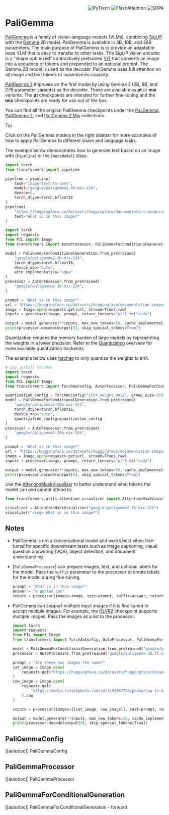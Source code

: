 <!--Copyright 2024 The HuggingFace Team. All rights reserved.

Licensed under the Apache License, Version 2.0 (the "License"); you may not use this file except in compliance with
the License. You may obtain a copy of the License at

http://www.apache.org/licenses/LICENSE-2.0

Unless required by applicable law or agreed to in writing, software distributed under the License is distributed on
an "AS IS" BASIS, WITHOUT WARRANTIES OR CONDITIONS OF ANY KIND, either express or implied. See the License for the
specific language governing permissions and limitations under the License.

⚠️ Note that this file is in Markdown but contain specific syntax for our doc-builder (similar to MDX) that may not be
rendered properly in your Markdown viewer.

-->

<div style="float: right;">
    <div class="flex flex-wrap space-x-1">
        <img alt="PyTorch" src="https://img.shields.io/badge/PyTorch-DE3412?style=flat&logo=pytorch&logoColor=white">
        <img alt="FlashAttention" src="https://img.shields.io/badge/%E2%9A%A1%EF%B8%8E%20FlashAttention-eae0c8?style=flat">
        <img alt="SDPA" src="https://img.shields.io/badge/SDPA-DE3412?style=flat&logo=pytorch&logoColor=white">
    </div>
</div>

# PaliGemma

[PaliGemma](https://huggingface.co/papers/2407.07726) is a family of vision-language models (VLMs), combining [SigLIP](./siglip) with the [Gemma](./gemma) 2B model. PaliGemma is available in 3B, 10B, and 28B parameters. The main purpose of PaliGemma is to provide an adaptable base VLM that is easy to transfer to other tasks. The SigLIP vision encoder is a "shape optimized" contrastively pretrained [ViT](./vit) that converts an image into a sequence of tokens and prepended to an optional prompt. The Gemma 2B model is used as the decoder. PaliGemma uses full attention on all image and text tokens to maximize its capacity.

[PaliGemma 2](https://huggingface.co/papers/2412.03555) improves on the first model by using Gemma 2 (2B, 9B, and 27B parameter variants) as the decoder. These are available as **pt** or **mix** variants. The **pt** checkpoints are intended for further fine-tuning and the **mix** checkpoints are ready for use out of the box.

You can find all the original PaliGemma checkpoints under the [PaliGemma](https://huggingface.co/collections/google/paligemma-release-6643a9ffbf57de2ae0448dda), [PaliGemma 2](https://huggingface.co/collections/google/paligemma-2-release-67500e1e1dbfdd4dee27ba48), and [PaliGemma 2 Mix](https://huggingface.co/collections/google/paligemma-2-mix-67ac6a251aaf3ee73679dcc4) collections.

> [!TIP]
> Click on the PaliGemma models in the right sidebar for more examples of how to apply PaliGemma to different vision and language tasks.

The example below demonstrates how to generate text based on an image with [`Pipeline`] or the [`AutoModel`] class.

<hfoptions id="usage">
<hfoption id="Pipeline">

```py
import torch
from transformers import pipeline

pipeline = pipeline(
    task="image-text-to-text",
    model="google/paligemma2-3b-mix-224",
    device=0,
    torch_dtype=torch.bfloat16
)
pipeline(
    "https://huggingface.co/datasets/huggingface/documentation-images/resolve/main/pipeline-cat-chonk.jpeg",
    text="What is in this image?"
)
```

</hfoption>
<hfoption id="AutoModel">

```py
import torch
import requests
from PIL import Image
from transformers import AutoProcessor, PaliGemmaForConditionalGeneration

model = PaliGemmaForConditionalGeneration.from_pretrained(
    "google/paligemma2-3b-mix-224",
    torch_dtype=torch.bfloat16,
    device_map="auto",
    attn_implementation="sdpa"
)
processor = AutoProcessor.from_pretrained(
    "google/paligemma2-3b-mix-224",
)

prompt = "What is in this image?"
url = "https://huggingface.co/datasets/huggingface/documentation-images/resolve/main/pipeline-cat-chonk.jpeg"
image = Image.open(requests.get(url, stream=True).raw)
inputs = processor(image, prompt, return_tensors="pt").to("cuda")

output = model.generate(**inputs, max_new_tokens=50, cache_implementation="static")
print(processor.decode(output[0], skip_special_tokens=True))
```

</hfoption>
</hfoptions>

Quantization reduces the memory burden of large models by representing the weights in a lower precision. Refer to the [Quantization](../quantization/overview) overview for more available quantization backends.

The example below uses [torchao](../quantization/torchao) to only quantize the weights to int4.

```py
# pip install torchao
import torch
import requests
from PIL import Image
from transformers import TorchAoConfig, AutoProcessor, PaliGemmaForConditionalGeneration

quantization_config = TorchAoConfig("int4_weight_only", group_size=128)
model = PaliGemmaForConditionalGeneration.from_pretrained(
    "google/paligemma2-28b-mix-224",
    torch_dtype=torch.bfloat16,
    device_map="auto",
    quantization_config=quantization_config
)
processor = AutoProcessor.from_pretrained(
    "google/paligemma2-28b-mix-224",
)

prompt = "What is in this image?"
url = "https://huggingface.co/datasets/huggingface/documentation-images/resolve/main/pipeline-cat-chonk.jpeg"
image = Image.open(requests.get(url, stream=True).raw)
inputs = processor(image, prompt, return_tensors="pt").to("cuda")

output = model.generate(**inputs, max_new_tokens=50, cache_implementation="static")
print(processor.decode(output[0], skip_special_tokens=True))
```

Use the [AttentionMaskVisualizer](https://github.com/huggingface/transformers/blob/beb9b5b02246b9b7ee81ddf938f93f44cfeaad19/src/transformers/utils/attention_visualizer.py#L139) to better understand what tokens the model can and cannot attend to.

```py
from transformers.utils.attention_visualizer import AttentionMaskVisualizer

visualizer = AttentionMaskVisualizer("google/paligemma2-3b-mix-224")
visualizer("<img> What is in this image?")
```

## Notes

- PaliGemma is not a conversational model and works best when fine-tuned for specific downstream tasks such as image captioning, visual question answering (VQA), object detection, and document understanding.
- [`PaliGemmaProcessor`] can prepare images, text, and optional labels for the model. Pass the `suffix` parameter to the processor to create labels for the model during fine-tuning.

    ```py
    prompt = "What is in this image?"
    answer = "a pallas cat"
    inputs = processor(images=image, text=prompt, suffix=answer, return_tensors="pt")
    ```
- PaliGemma can support multiple input images if it is fine-tuned to accept multiple images. For example, the [NLVR2](https://huggingface.co/google/paligemma-3b-ft-nlvr2-448) checkpoint supports multiple images. Pass the images as a list to the processor.

    ```py
    import torch
    import requests
    from PIL import Image
    from transformers import TorchAoConfig, AutoProcessor, PaliGemmaForConditionalGeneration

    model = PaliGemmaForConditionalGeneration.from_pretrained("google/paligemma-3b-ft-nlvr2-448")
    processor = AutoProcessor.from_pretrained("google/paligemma-3b-ft-nlvr2-448")

    prompt = "Are these two images the same?"
    cat_image = Image.open(
        requests.get("https://huggingface.co/datasets/huggingface/documentation-images/resolve/main/pipeline-cat-chonk.jpeg", stream=True).raw
    )
    cow_image = Image.open(
        requests.get(
            "https://media.istockphoto.com/id/1192867753/photo/cow-in-berchida-beach-siniscola.jpg?s=612x612&w=0&k=20&c=v0hjjniwsMNfJSuKWZuIn8pssmD5h5bSN1peBd1CmH4=", stream=True
        ).raw
    )

    inputs = processor(images=[[cat_image, cow_image]], text=prompt, return_tensors="pt")

    output = model.generate(**inputs, max_new_tokens=20, cache_implementation="static")
    print(processor.decode(output[0], skip_special_tokens=True))
    ```

## PaliGemmaConfig

[[autodoc]] PaliGemmaConfig

## PaliGemmaProcessor

[[autodoc]] PaliGemmaProcessor

## PaliGemmaForConditionalGeneration

[[autodoc]] PaliGemmaForConditionalGeneration
    - forward
